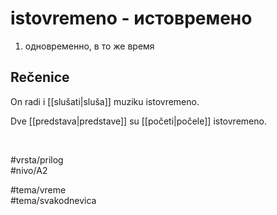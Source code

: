 # istovremeno - истовремено

1. одновременно, в то же время  

## Rečenice

On radi i [[slušati|sluša]] muziku istovremeno.  

Dve [[predstava|predstave]] su [[početi|počele]] istovremeno.  

<br>

#vrsta/prilog  
#nivo/A2  

#tema/vreme  
#tema/svakodnevica
